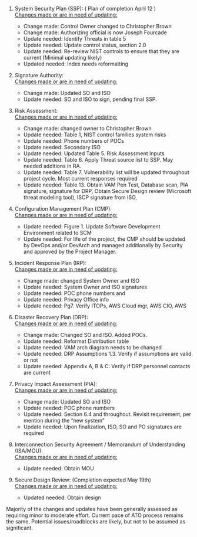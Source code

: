 1.	System Security Plan (SSP): ( Plan of completion April 12 ) 
<br/> <ins> Changes made or are in need of updating: </ins>
    - Change made: Control Owner changed to Christopher Brown
    - Change made: Authorizing official is now Joseph Fourcade 
    - Update needed: Identify Threats in table 5
    - Update needed: Update control status, section 2.0 
    - Update needed: Re-review NIST controls to ensure that they are current (Minimal updating likely) 
    - Updated needed: Index needs reformatting 

2.	Signature Authority: 
<br/> <ins> Changes made or are in need of updating: </ins>
    - Change made: Updated SO and ISO
    - Update needed: SO and ISO to sign, pending final SSP. 

3.	Risk Assessment: 
<br/> <ins> Changes made or are in need of updating: </ins>
    - Change made: changed owner to Christopher Brown 
    - Update needed: Table 1, NIST control families system risks 
    - Update needed: Phone numbers of POCs
    - Update needed: Secondary ISO
    - Update needed: Updated Table 5. Risk Assessment Inputs 
    - Update needed: Table 6. Apply Threat source list to SSP. May needed additions in RA. 
    - Update needed: Table 7. Vulnerability list will be updated throughout project cycle. Most current responses required
    - Update needed: Table 13. Obtain VAM Pen Test, Database scan, PIA signature, signature for DRP, Obtain Secure Design review (Microsoft threat modeling tool), ISCP signature from ISO, 

4.	Configuration Management Plan (CMP): 
<br/> <ins>Changes made or are in need of updating: </ins>
    - Update needed: Figure 1. Update Software Development Environment related to SCM
    - Update needed: For life of the project, the CMP should be updated by DevOps and/or DevArch and managed additionally by Security and approved by the Project Manager. 

5.	Incident Response Plan (IRP): 
<br/> <ins> Changes made or are in need of updating: </ins>
    - Change made: changed System Owner and ISO 
    - Update needed: System Owner and ISO signatures 
    - Update needed: POC phone numbers and 
    - Update needed: Privacy Office info
    - Update needed: Pg7. Verify ITOPs, AWS Cloud mgr, AWS CIO, AWS 

6.	Disaster Recovery Plan (DRP): 
<br/> <ins> Changes made or are in need of updating: </ins> 
    - Change made: Changed SO and ISO. Added POCs. 
    - Update needed: Reformat Distribution table 
    - Update needed: VAM arch diagram needs to be changed 
    - Update needed: DRP Assumptions 1.3. Verify if assumptions are valid or not 
    - Update needed: Appendix A, B & C: Verify if DRP personnel contacts are current

7.	Privacy Impact Assessment (PIA): 
<br/> <ins> Changes made or are in need of updating: </ins>
    - Change made: Updated SO and ISO
    - Update needed: POC phone numbers 
    - Update needed: Section 6.4 and throughout. Revisit requirement, per mention during the “new system” 
    - Update needed: Upon finalization, ISO, SO and PO signatures are required 

8.	Interconnection Security Agreement / Memorandum of Understanding (ISA/MOU):
<br/> <ins> Changes made or are in need of updating: </ins> 
    - Update needed: Obtain MOU 

9.	Secure Design Review: (Completion expected May 19th) 
<br/> <ins> Changes made or are in need of updating: </ins>  
    - Updated needed: Obtain design 

Majority of the changes and updates have been generally assessed as requiring minor to moderate effort. Current pace of ATO process remains the same. Potential issues/roadblocks are likely, but not to be assumed as significant. 
